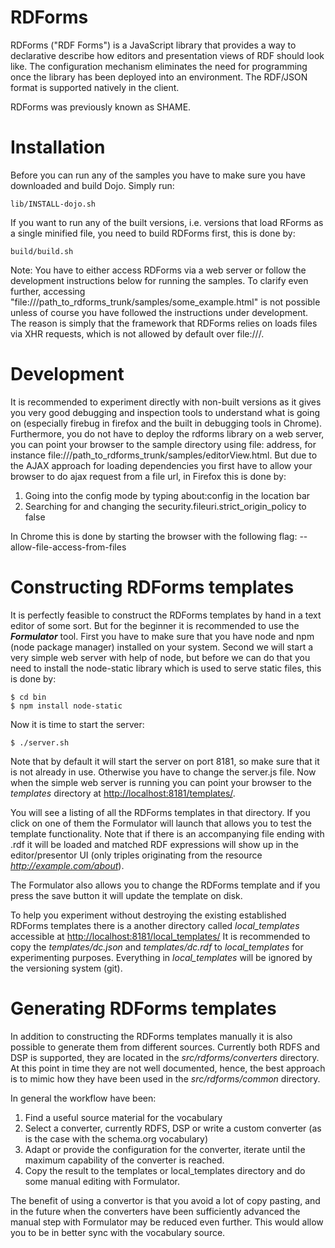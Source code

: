 # RDForms

RDForms ("RDF Forms") is a JavaScript library that provides a way to declarative describe how editors and presentation
views of RDF should look like. The configuration mechanism eliminates the need for programming once the library has
been deployed into an environment. The RDF/JSON format is supported natively in the client.

RDForms was previously known as SHAME.

# Installation

Before you can run any of the samples you have to make sure you have downloaded and build Dojo. Simply run:

    lib/INSTALL-dojo.sh

If you want to run any of the built versions, i.e. versions that load RForms as a single minified file, you need to build
RDForms first, this is done by:

    build/build.sh

Note: You have to either access RDForms via a web server or follow the development instructions below for running the samples.
To clarify even further, accessing "file:///path_to_rdforms_trunk/samples/some_example.html" is not possible unless of course
you have followed the instructions under development.
The reason is simply that the framework that RDForms relies on loads files via XHR requests, which is not allowed by default over file:///.

# Development

It is recommended to experiment directly with non-built versions as it gives you very good debugging and inspection tools
to understand what is going on (especially firebug in firefox and the built in debugging tools in Chrome).
Furthermore, you do not have to deploy the rdforms library on a web server, you can point your browser to the
sample directory using file: address, for instance file:///path_to_rdforms_trunk/samples/editorView.html.
But due to the AJAX approach for loading dependencies you first have to allow your browser to do ajax request from a file url,
in Firefox this is done by:

1. Going into the config mode by typing about:config in the location bar
2. Searching for and changing the security.fileuri.strict_origin_policy to false

In Chrome this is done by starting the browser with the following flag: --allow-file-access-from-files

# Constructing RDForms templates

It is perfectly feasible to construct the RDForms templates by hand in a text editor of some sort. But for the beginner it is
recommended to use the ***Formulator*** tool. First you have to make sure that you have node and npm (node package manager)
installed on your system. Second we will start a very simple web server with help of node, but before we can do that you
need to install the node-static library which is used to serve static files, this is done by:

    $ cd bin
    $ npm install node-static

Now it is time to start the server:

    $ ./server.sh

Note that by default it will start the server on port 8181, so make sure that it is not already in use.
Otherwise you have to change the server.js file. Now when the simple web server is running you can point your browser
to the *templates* directory at [http://localhost:8181/templates/](http://localhost:8181/templates/).

You will see a listing of all the RDForms templates in that directory. If you click on one of them the Formulator will
launch that allows you to test the template functionality. Note that if there is an accompanying file ending with .rdf
it will be loaded and matched RDF expressions will show up in the editor/presentor UI (only triples originating from the
resource *http://example.com/about*).

The Formulator also allows you to change the RDForms template
and if you press the save button it will update the template on disk.

To help you experiment without destroying the existing established RDForms templates there is a another directory called
*local_templates* accessible at
[http://localhost:8181/local_templates/](http://localhost:8181/local_templates/)
It is recommended to copy the *templates/dc.json* and *templates/dc.rdf* to *local_templates* for experimenting purposes.
Everything in *local_templates* will be ignored by the versioning system (git).

# Generating RDForms templates

In addition to constructing the RDForms templates manually it is also possible to generate them from different sources.
Currently both RDFS and DSP is supported, they are located in the *src/rdforms/converters* directory. At this point in time
they are not well documented, hence, the best approach is to mimic how they have been used in the *src/rdforms/common* directory.

In general the workflow have been:

1. Find a useful source material for the vocabulary
2. Select a converter, currently RDFS, DSP or write a custom converter (as is the case with the schema.org vocabulary)
3. Adapt or provide the configuration for the converter, iterate until the maximum capability of the converter is reached.
4. Copy the result to the templates or local_templates directory and do some manual editing with Formulator.

The benefit of using a convertor is that you avoid a lot of copy pasting, and in the future when the converters have been
sufficiently advanced the manual step with Formulator may be reduced even further. This would allow you to be in better
sync with the vocabulary source.